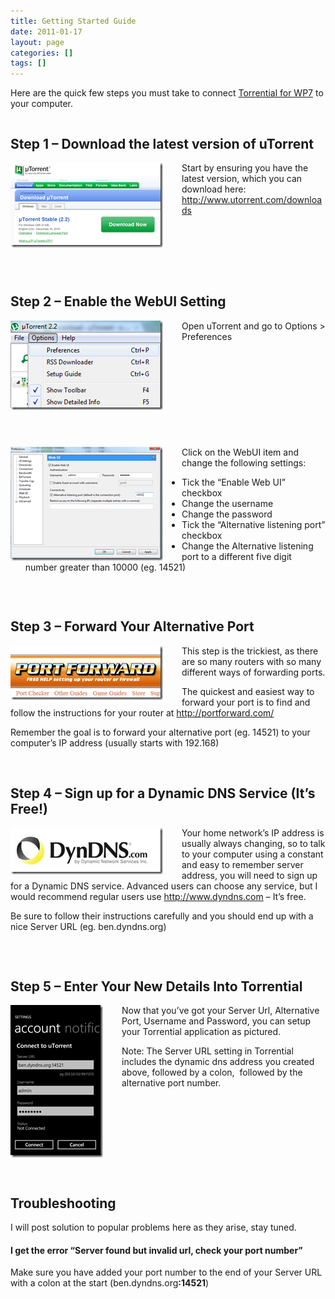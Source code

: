 ```yaml
---
title: Getting Started Guide
date: 2011-01-17
layout: page
categories: []
tags: []
---
```


<p>Here are the quick few steps you must take to connect <a href="http://benjii.me/torrential/">Torrential for WP7</a> to your computer.</p>  <div style="overflow:hidden;"><h2>Step 1 – Download the latest version of uTorrent</h2>  <p><a href="/wp-content/uploads/2011/01/Capture.png"><img style="background-image: none; border-bottom: 0px; border-left: 0px; margin: 0px 30px 0px 0px; padding-left: 0px; padding-right: 0px; display: inline; float: left; border-top: 0px; border-right: 0px; padding-top: 0px" title="Capture" border="0" alt="Capture" align="left" src="/wp-content/uploads/2011/01/Capture_thumb.png" width="244" height="136" /></a>Start by ensuring you have the latest version, which you can download here:    <br /><a href="http://www.utorrent.com/downloads">http://www.utorrent.com/downloads</a></p>    </div>  <p>&#160;</p><div style="clear:both; overflow:hidden;"><h2>Step 2 – Enable the WebUI Setting</h2>  <p><a href="/wp-content/uploads/2011/01/menu.png"><img style="background-image: none; border-bottom: 0px; border-left: 0px; margin: 0px 30px 0px 0px; padding-left: 0px; padding-right: 0px; display: inline; float: left; border-top: 0px; border-right: 0px; padding-top: 0px" title="menu" border="0" alt="menu" align="left" src="/wp-content/uploads/2011/01/menu_thumb.png" width="244" height="143" /></a>Open uTorrent and go to Options &gt; Preferences</p>    </div> <p>&#160;</p><div style="clear:both; overflow:hidden;"> <p><a href="/wp-content/uploads/2011/01/webUI.png"><img style="background-image: none; border-bottom: 0px; border-left: 0px; margin: 0px 30px 0px 0px; padding-left: 0px; padding-right: 0px; display: inline; float: left; border-top: 0px; border-right: 0px; padding-top: 0px" title="webUI" border="0" alt="webUI" align="left" src="/wp-content/uploads/2011/01/webUI_thumb.png" width="244" height="182" /></a>Click on the WebUI item and change the following settings:</p>  <ul>   <li>Tick the “Enable Web UI” checkbox</li>    <li>Change the username</li>    <li>Change the password</li>    <li>Tick the “Alternative listening port” checkbox</li>    <li>Change the Alternative listening port to a different five digit number greater than 10000 (eg. 14521)</li> </ul>              </div> <p>&#160;</p>  <div style="clear:both"><h2>Step 3 – Forward Your Alternative Port</h2>  <p><a href="/wp-content/uploads/2011/01/port.png"><img style="background-image: none; border-bottom: 0px; border-left: 0px; margin: 0px 30px 0px 0px; padding-left: 0px; padding-right: 0px; display: inline; float: left; border-top: 0px; border-right: 0px; padding-top: 0px" title="port" border="0" alt="port" align="left" src="/wp-content/uploads/2011/01/port_thumb.png" width="244" height="87" /></a>This step is the trickiest, as there are so many routers with so many different ways of forwarding ports. </p>  <p>The quickest and easiest way to forward your port is to find and follow the instructions for your router at <a href="http://portforward.com/">http://portforward.com/</a></p>  <p>Remember the goal is to forward your alternative port (eg. 14521) to your computer’s IP address (usually starts with 192.168)</p> </div> <p>&#160;</p> <div style="clear:both"> <h2>Step 4 – Sign up for a Dynamic DNS Service (It’s Free!)</h2>  <p><a href="/wp-content/uploads/2011/01/dyndns.png"><img style="background-image: none; border-bottom: 0px; border-left: 0px; margin: 0px 30px 0px 0px; padding-left: 0px; padding-right: 0px; display: inline; float: left; border-top: 0px; border-right: 0px; padding-top: 0px" title="dyndns" border="0" alt="dyndns" align="left" src="/wp-content/uploads/2011/01/dyndns_thumb.png" width="244" height="75" /></a>Your home network’s IP address is usually always changing, so to talk to your computer using a constant and easy to remember server address, you will need to sign up for a Dynamic DNS service. Advanced users can choose any service, but I would recommend regular users use <a href="http://www.dyndns.com">http://www.dyndns.com</a> – It’s free.</p>  <p>Be sure to follow their instructions carefully and you should end up with a nice Server URL (eg. ben.dyndns.org)</p> </div> <p>&#160;</p> <div style="clear:both; overflow:hidden;"> <h2>Step 5 – Enter Your New Details Into Torrential</h2>  <p><a href="/wp-content/uploads/2011/01/settings.png"><img style="background-image: none; border-bottom: 0px; border-left: 0px; margin: 0px 30px 0px 0px; padding-left: 0px; padding-right: 0px; display: inline; float: left; border-top: 0px; border-right: 0px; padding-top: 0px" title="settings" border="0" alt="settings" align="left" src="/wp-content/uploads/2011/01/settings_thumb.png" width="148" height="244" /></a>Now that you’ve got your Server Url, Alternative Port, Username and Password, you can setup your Torrential application as pictured.</p>  <p>Note: The Server URL setting in Torrential includes the dynamic dns address you created above, followed by a colon,&#160; followed by the alternative port number.</p>  </div> <p>&#160;</p> <div style="clear:both"> <h2>Troubleshooting</h2>  <p>I will post solution to popular problems here as they arise, stay tuned.</p>  <h4>I get the error “Server found but invalid url, check your port number”</h4>  <p>Make sure you have added your port number to the end of your Server URL with a colon at the start (ben.dyndns.org<strong>:14521</strong>)</p></div><p>&#160;</p>
